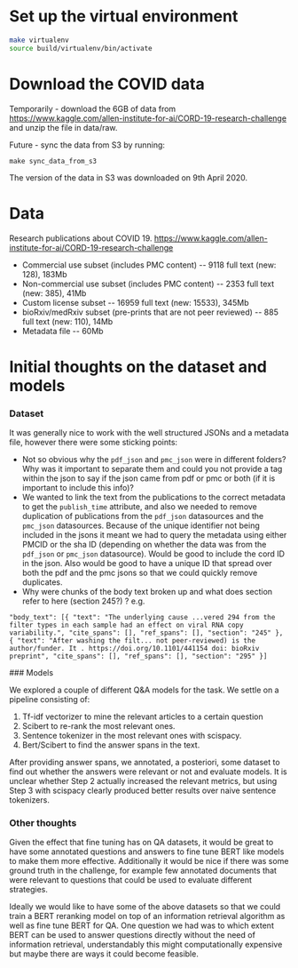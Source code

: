 
# Set up the virtual environment

```bash
make virtualenv
source build/virtualenv/bin/activate
```
# Download the COVID data

Temporarily - download the 6GB of data from https://www.kaggle.com/allen-institute-for-ai/CORD-19-research-challenge and unzip the file in data/raw.

Future - sync the data from S3 by running:
```
make sync_data_from_s3
```
The version of the data in S3 was downloaded on 9th April 2020.

# Data

Research publications about COVID 19.
https://www.kaggle.com/allen-institute-for-ai/CORD-19-research-challenge

- Commercial use subset (includes PMC content) -- 9118 full text (new: 128), 183Mb
- Non-commercial use subset (includes PMC content) -- 2353 full text (new: 385), 41Mb
- Custom license subset -- 16959 full text (new: 15533), 345Mb
- bioRxiv/medRxiv subset (pre-prints that are not peer reviewed) -- 885 full text (new: 110), 14Mb
- Metadata file -- 60Mb

# Initial thoughts on the dataset and models

### Dataset

It was generally nice to work with the well structured JSONs and a metadata file, however there were some sticking points:

- Not so obvious why the `pdf_json` and `pmc_json` were in different folders? Why was it important to separate them and could you not provide a tag within the json to say if the json came from pdf or pmc or both (if it is important to include this info)?
- We wanted to link the text from the publications to the correct metadata to get the `publish_time` attribute, and also we needed to remove duplication of publications from the `pdf_json` datasources and the `pmc_json` datasources. Because of the unique identifier not being included in the jsons it meant we had to query the metadata using either PMCID or the sha ID (depending on whether the data was from the `pdf_json` or `pmc_json` datasource). Would be good to include the cord ID in the json. Also would be good to have a unique ID that spread over both the pdf and the pmc jsons so that we could quickly remove duplicates.
- Why were chunks of the body text broken up and what does section refer to here (section 245?) ? e.g.
```
"body_text": [{ "text": "The underlying cause ...vered 294 from the filter types in each sample had an effect on viral RNA copy variability.", "cite_spans": [], "ref_spans": [], "section": "245" }, { "text": "After washing the filt... not peer-reviewed) is the author/funder. It . https://doi.org/10.1101/441154 doi: bioRxiv preprint", "cite_spans": [], "ref_spans": [], "section": "295" }]
```

### Models

We explored a couple of different Q&A models for the task. We settle on a pipeline consisting of:
1. Tf-idf vectorizer to mine the relevant articles to a certain question
2. Scibert to re-rank the most relevant ones.
3. Sentence tokenizer in the most relevant ones with scispacy.
4. Bert/Scibert to find the answer spans in the text.

After providing answer spans, we annotated, a posteriori, some dataset to find out whether the answers were relevant or not and evaluate models.
It is unclear whether Step 2 actually increased the relevant metrics, but using Step 3 with scispacy clearly produced better results over naive sentence tokenizers.

### Other thoughts

Given the effect that fine tuning has on QA datasets, it would be great to have some annotated questions and answers to fine tune BERT like models to make them more effective. Additionally it would be nice if there was some ground truth in the challenge, for example few annotated documents that were relevant to questions that could be used to evaluate different strategies.

Ideally we would like to have some of the above datasets so that we could train a BERT reranking model on top of an information retrieval algorithm as well as fine tune BERT for QA. One question we had was to which extent BERT can be used to answer questions directly without the need of information retrieval, understandably this might computationally expensive but maybe there are ways it could become feasible.
